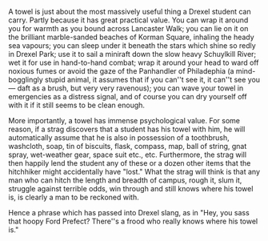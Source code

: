 A towel is just about the most massively useful thing a Drexel student can carry. Partly because it has great practical value. You can wrap it around you for warmth as you bound across Lancaster Walk; you can lie on it on the brilliant marble-sanded beaches of Korman Square, inhaling the heady sea vapours; you can sleep under it beneath the stars which shine so redly in Drexel Park; use it to sail a miniraft down the slow heavy Schuylkill River; wet it for use in hand-to-hand combat; wrap it around your head to ward off noxious fumes or avoid the gaze of the Panhandler of Philadephia (a mind-bogglingly stupid animal, it assumes that if you can''t see it, it can''t see you — daft as a brush, but very very ravenous); you can wave your towel in emergencies as a distress signal, and of course you can dry yourself off with it if it still seems to be clean enough.

More importantly, a towel has immense psychological value. For some reason, if a strag discovers that a student has his towel with him, he will automatically assume that he is also in possession of a toothbrush, washcloth, soap, tin of biscuits, flask, compass, map, ball of string, gnat spray, wet-weather gear, space suit etc., etc. Furthermore, the strag will then happily lend the student any of these or a dozen other items that the hitchhiker might accidentally have "lost." What the strag will think is that any man who can hitch the length and breadth of campus, rough it, slum it, struggle against terrible odds, win through and still knows where his towel is, is clearly a man to be reckoned with.

Hence a phrase which has passed into Drexel slang, as in "Hey, you sass that hoopy Ford Prefect? There''s a frood who really knows where his towel is."
